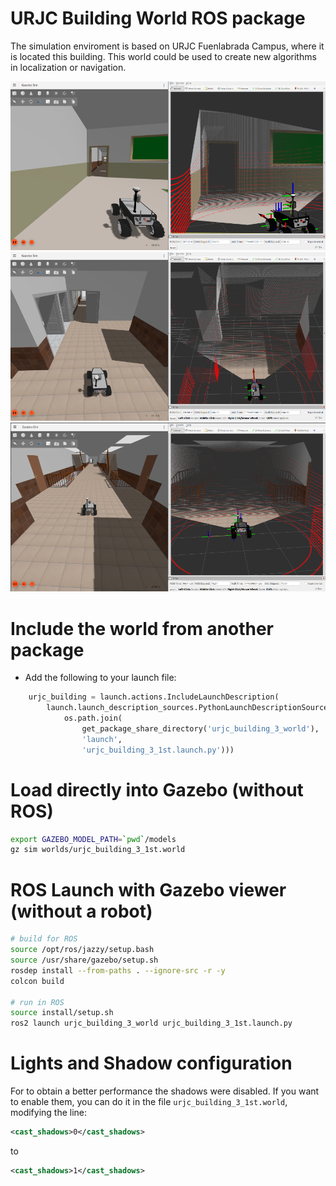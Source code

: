 # URJC Building World ROS package

The simulation enviroment is based on URJC Fuenlabrada Campus, where it is located this building. This world could be used to create new algorithms in localization or navigation. 

![Gazebo01](docs/images/img_1.png)
![Gazebo02](docs/images/img_2.png)
![Gazebo00](docs/images/img_0.png)


# Include the world from another package

<!-- * Update .rosinstall to clone this repository and run `rosws update` -->
<!-- ```
- git: {local-name: src/urjc-excavation-world, uri: 'https://github.com/juanscelyg/urjc-excavation-world.git', version: main}
``` -->
* Add the following to your launch file:
```python
    urjc_building = launch.actions.IncludeLaunchDescription(
        launch.launch_description_sources.PythonLaunchDescriptionSource(
            os.path.join(
                get_package_share_directory('urjc_building_3_world'),
                'launch',
                'urjc_building_3_1st.launch.py')))
```

# Load directly into Gazebo (without ROS)
```bash
export GAZEBO_MODEL_PATH=`pwd`/models
gz sim worlds/urjc_building_3_1st.world
```

# ROS Launch with Gazebo viewer (without a robot)
```bash
# build for ROS
source /opt/ros/jazzy/setup.bash
source /usr/share/gazebo/setup.sh
rosdep install --from-paths . --ignore-src -r -y
colcon build

# run in ROS
source install/setup.sh
ros2 launch urjc_building_3_world urjc_building_3_1st.launch.py
```
# Lights and Shadow configuration

For to obtain a better performance the shadows were disabled. If you want to enable them, you can do it in the file `urjc_building_3_1st.world`, modifying the line:

```xml
<cast_shadows>0</cast_shadows>
```
to

```xml
<cast_shadows>1</cast_shadows>
```

<!-- # Building
Include this as a .rosinstall dependency in your SampleApplication simulation workspace. `colcon build` will build this repository.

To build it outside an application, note there is no robot workspace. It is a simulation workspace only.

```bash
rosws update
rosdep install --from-paths . --ignore-src -r -y
colcon build
``` -->
